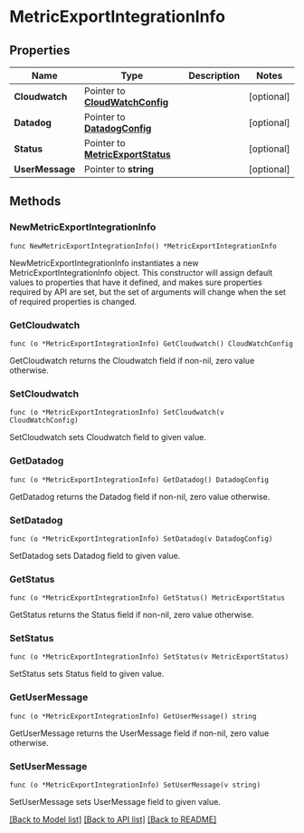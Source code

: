 # MetricExportIntegrationInfo

## Properties

Name | Type | Description | Notes
------------ | ------------- | ------------- | -------------
**Cloudwatch** | Pointer to [**CloudWatchConfig**](CloudWatchConfig.md) |  | [optional] 
**Datadog** | Pointer to [**DatadogConfig**](DatadogConfig.md) |  | [optional] 
**Status** | Pointer to [**MetricExportStatus**](MetricExportStatus.md) |  | [optional] 
**UserMessage** | Pointer to **string** |  | [optional] 

## Methods

### NewMetricExportIntegrationInfo

`func NewMetricExportIntegrationInfo() *MetricExportIntegrationInfo`

NewMetricExportIntegrationInfo instantiates a new MetricExportIntegrationInfo object.
This constructor will assign default values to properties that have it defined,
and makes sure properties required by API are set, but the set of arguments
will change when the set of required properties is changed.

### GetCloudwatch

`func (o *MetricExportIntegrationInfo) GetCloudwatch() CloudWatchConfig`

GetCloudwatch returns the Cloudwatch field if non-nil, zero value otherwise.

### SetCloudwatch

`func (o *MetricExportIntegrationInfo) SetCloudwatch(v CloudWatchConfig)`

SetCloudwatch sets Cloudwatch field to given value.

### GetDatadog

`func (o *MetricExportIntegrationInfo) GetDatadog() DatadogConfig`

GetDatadog returns the Datadog field if non-nil, zero value otherwise.

### SetDatadog

`func (o *MetricExportIntegrationInfo) SetDatadog(v DatadogConfig)`

SetDatadog sets Datadog field to given value.

### GetStatus

`func (o *MetricExportIntegrationInfo) GetStatus() MetricExportStatus`

GetStatus returns the Status field if non-nil, zero value otherwise.

### SetStatus

`func (o *MetricExportIntegrationInfo) SetStatus(v MetricExportStatus)`

SetStatus sets Status field to given value.

### GetUserMessage

`func (o *MetricExportIntegrationInfo) GetUserMessage() string`

GetUserMessage returns the UserMessage field if non-nil, zero value otherwise.

### SetUserMessage

`func (o *MetricExportIntegrationInfo) SetUserMessage(v string)`

SetUserMessage sets UserMessage field to given value.


[[Back to Model list]](../README.md#documentation-for-models) [[Back to API list]](../README.md#documentation-for-api-endpoints) [[Back to README]](../README.md)


